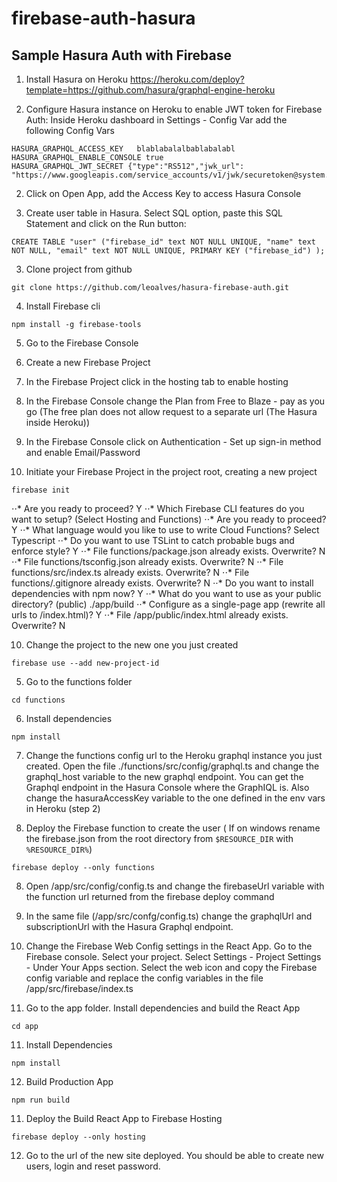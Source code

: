 # firebase-auth-hasura

## Sample Hasura Auth with Firebase

1. Install Hasura on Heroku
   https://heroku.com/deploy?template=https://github.com/hasura/graphql-engine-heroku

2. Configure Hasura instance on Heroku to enable JWT token for Firebase Auth: Inside Heroku dashboard in Settings - Config Var add the following Config Vars

```
HASURA_GRAPHQL_ACCESS_KEY   blablabalalbablabalabl
HASURA_GRAPHQL_ENABLE_CONSOLE true
HASURA_GRAPHQL_JWT_SECRET {"type":"RS512","jwk_url": "https://www.googleapis.com/service_accounts/v1/jwk/securetoken@system.gserviceaccount.com"}
```

2. Click on Open App, add the Access Key to access Hasura Console

3. Create user table in Hasura. Select SQL option, paste this SQL Statement and click on the Run button:

```
CREATE TABLE "user" ("firebase_id" text NOT NULL UNIQUE, "name" text NOT NULL, "email" text NOT NULL UNIQUE, PRIMARY KEY ("firebase_id") );
```

3. Clone project from github

```
git clone https://github.com/leoalves/hasura-firebase-auth.git
```

4. Install Firebase cli

```
npm install -g firebase-tools
```

5. Go to the Firebase Console

6. Create a new Firebase Project

7. In the Firebase Project click in the hosting tab to enable hosting

8. In the Firebase Console change the Plan from Free to Blaze - pay as you go (The free plan does not allow request to a separate url (The Hasura inside Heroku))

9. In the Firebase Console click on Authentication - Set up sign-in method and enable Email/Password

10. Initiate your Firebase Project in the project root, creating a new project

```
firebase init
```

⋅⋅* Are you ready to proceed? Y
⋅⋅* Which Firebase CLI features do you want to setup? (Select Hosting and Functions)
⋅⋅* Are you ready to proceed? Y
⋅⋅* What language would you like to use to write Cloud Functions? Select Typescript
⋅⋅* Do you want to use TSLint to catch probable bugs and enforce style? Y
⋅⋅* File functions/package.json already exists. Overwrite? N
⋅⋅* File functions/tsconfig.json already exists. Overwrite? N
⋅⋅* File functions/src/index.ts already exists. Overwrite? N
⋅⋅* File functions/.gitignore already exists. Overwrite? N
⋅⋅* Do you want to install dependencies with npm now? Y
⋅⋅* What do you want to use as your public directory? (public) ./app/build
⋅⋅* Configure as a single-page app (rewrite all urls to /index.html)? Y
⋅⋅\* File /app/public/index.html already exists. Overwrite? N

10. Change the project to the new one you just created

```
firebase use --add new-project-id
```

5. Go to the functions folder

```
cd functions
```

6. Install dependencies

```
npm install
```

7. Change the functions config url to the Heroku graphql instance you just created. Open the file ./functions/src/config/graphql.ts and change the graphql_host variable to the new graphql endpoint. You can get the Graphql endpoint in the Hasura Console where the GraphIQL is. Also change the hasuraAccessKey variable to the one defined in the env vars in Heroku (step 2)

8. Deploy the Firebase function to create the user ( If on windows rename the firebase.json from the root directory from `$RESOURCE_DIR` with `%RESOURCE_DIR%`)

```
firebase deploy --only functions
```

8. Open /app/src/config/config.ts and change the firebaseUrl variable with the function url returned from the firebase deploy command

9. In the same file (/app/src/confg/config.ts) change the graphqlUrl and subscriptionUrl with the Hasura Graphql endpoint.

10. Change the Firebase Web Config settings in the React App. Go to the Firebase console. Select your project. Select Settings - Project Settings - Under Your Apps section. Select the web icon and copy the Firebase config variable and replace the config variables in the file /app/src/firebase/index.ts

11. Go to the app folder. Install dependencies and build the React App

```
cd app
```

11. Install Dependencies

```
npm install
```

12. Build Production App

```
npm run build
```

11. Deploy the Build React App to Firebase Hosting

```
firebase deploy --only hosting
```

12. Go to the url of the new site deployed. You should be able to create new users, login and reset password.
